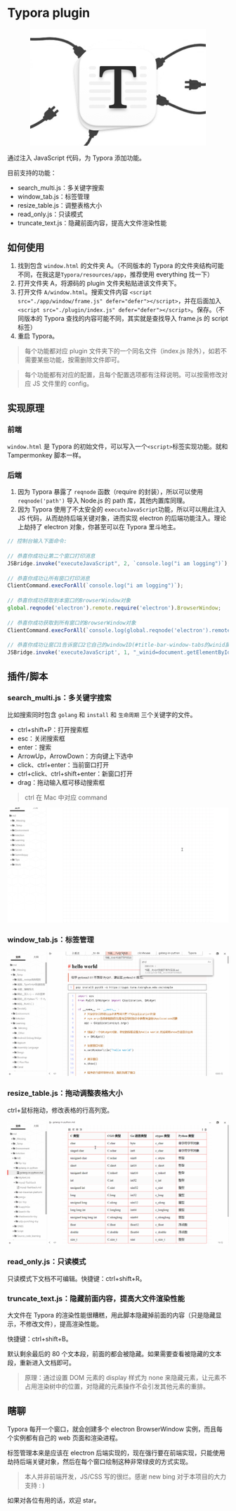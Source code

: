 # Typora plugin

<div align="center">
  <img src="assets/typora_plugin.png" alt="typora_plugin" width="400" />
</div>

通过注入 JavaScript 代码，为 Typora 添加功能。

目前支持的功能：

- search_multi.js：多关键字搜索
- window_tab.js：标签管理
- resize_table.js：调整表格大小
- read_only.js：只读模式
- truncate_text.js：隐藏前面内容，提高大文件渲染性能



## 如何使用

1. 找到包含 `window.html` 的文件夹 A。（不同版本的 Typora 的文件夹结构可能不同，在我这是`Typora/resources/app`，推荐使用 everything 找一下）
2. 打开文件夹 A，将源码的 plugin 文件夹粘贴进该文件夹下。
3. 打开文件 `A/window.html`。搜索文件内容 `<script src="./app/window/frame.js" defer="defer"></script>`，并在后面加入 `<script src="./plugin/index.js" defer="defer"></script>`。保存。（不同版本的 Typora 查找的内容可能不同，其实就是查找导入 frame.js 的 script 标签）
4. 重启 Typora。

> 每个功能都对应 plugin 文件夹下的一个同名文件（index.js 除外），如若不需要某些功能，按需删除文件即可。

> 每个功能都有对应的配置，且每个配置选项都有注释说明。可以按需修改对应 JS 文件里的 config。



## 实现原理

### 前端

`window.html` 是 Typora 的初始文件，可以写入一个`<script>`标签实现功能。就和 Tampermonkey 脚本一样。



### 后端

1. 因为 Typora 暴露了 `reqnode` 函数（require 的封装），所以可以使用 `reqnode('path')` 导入 Node.js 的 path 库，其他内置库同理。
2. 因为 Typora 使用了不太安全的 `executeJavaScript`功能，所以可以用此注入 JS 代码，从而劫持后端关键对象，进而实现 electron 的后端功能注入。理论上劫持了 electron 对象，你甚至可以在 Typora 里斗地主。

```javascript
// 控制台输入下面命令:

// 恭喜你成功让第二个窗口打印消息
JSBridge.invoke("executeJavaScript", 2, `console.log("i am logging")`);

// 恭喜你成功让所有窗口打印消息
ClientCommand.execForAll(`console.log("i am logging")`);

// 恭喜你成功获取到本窗口的BrowserWindow对象
global.reqnode('electron').remote.require('electron').BrowserWindow;

// 恭喜你成功获取到所有窗口的BrowserWindow对象
ClientCommand.execForAll(`console.log(global.reqnode('electron').remote.require('electron').BrowserWindow)`);

// 恭喜你成功让窗口1告诉窗口2它自己的windowID(#title-bar-window-tabs的winid属性是打开页面时已经设置好的)
JSBridge.invoke('executeJavaScript', 1, "_winid=document.getElementById('title-bar-window-tabs').getAttribute('winid'); JSBridge.invoke('executeJavaScript', 2, `console.log(${_winid})`)");
```



## 插件/脚本

### search_multi.js：多关键字搜索

比如搜索同时包含 `golang` 和 `install` 和 `生命周期` 三个关键字的文件。

- ctrl+shift+P：打开搜索框
- esc：关闭搜索框
- enter：搜索
- ArrowUp，ArrowDown：方向键上下选中
- click、ctrl+enter：当前窗口打开
- ctrl+click、ctrl+shift+enter：新窗口打开
- drag：拖动输入框可移动搜索框

> ctrl 在 Mac 中对应 command

![search_mutli](assets/search_mutli.gif)



### window_tab.js：标签管理

![window_tab](assets/window_tab.gif)



### resize_table.js：拖动调整表格大小

ctrl+鼠标拖动，修改表格的行高列宽。

![resize_table](assets/resize_table.gif)



### read_only.js：只读模式

只读模式下文档不可编辑。快捷键：ctrl+shift+R。



### truncate_text.js：隐藏前面内容，提高大文件渲染性能

大文件在 Typora 的渲染性能很糟糕，用此脚本隐藏掉前面的内容（只是隐藏显示，不修改文件），提高渲染性能。

快捷键：ctrl+shift+B。

默认剩余最后的 80 个文本段，前面的都会被隐藏。如果需要查看被隐藏的文本段，重新进入文档即可。

> 原理：通过设置 DOM 元素的 display 样式为 none 来隐藏元素，让元素不占用渲染树中的位置，对隐藏的元素操作不会引发其他元素的重排。



## 瞎聊

Typora 每开一个窗口，就会创建多个 electron BrowserWindow 实例，而且每个实例都有自己的 web 页面和渲染进程。

标签管理本来是应该在 electron 后端实现的，现在强行要在前端实现，只能使用劫持后端关键对象，然后在每个窗口绘制这种非常绿皮的方式实现。

> 本人并非前端开发，JS/CSS 写的很烂。感谢 new bing 对于本项目的大力支持 : ) 

如果对各位有用的话，欢迎 star。


